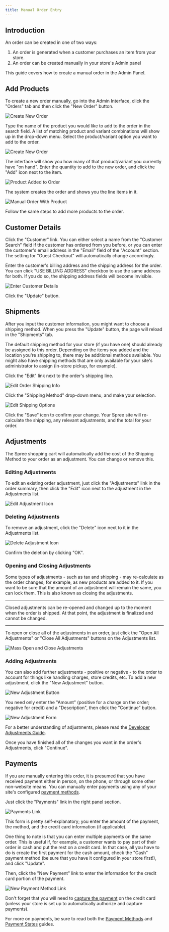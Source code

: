 ```yaml
---
title: Manual Order Entry
---
```


## Introduction

An order can be created in one of two ways:

1. An order is generated when a customer purchases an item from your store.
2. An order can be created manually in your store's Admin panel

This guide covers how to create a manual order in the Admin Panel.

## Add Products

To create a new order manually, go into the Admin Interface, click the "Orders" tab and then click the "New Order" button.

![Create New Order](../../../images/user/orders/create_new_order.jpg)

Type the name of the product you would like to add to the order in the search field. A list of matching product and variant combinations will show up in the drop-down menu. Select the product/variant option you want to add to the order.

![Create New Order](../../../images/user/orders/order_product_search.jpg)

The interface will show you how many of that product/variant you currently have "on hand". Enter the quantity to add to the new order, and click the "Add" icon next to the item.

![Product Added to Order](../../../images/user/orders/order_product_added.jpg)

The system creates the order and shows you the line items in it.

![Manual Order With Product](../../../images/user/orders/manual_order_with_product.jpg)

Follow the same steps to add more products to the order.

## Customer Details

Click the "Customer" link. You can either select a name from the "Customer Search" field if the customer has ordered from you before, or you can enter the customer's email address in the "Email" field of the "Account" section. The setting for "Guest Checkout" will automatically change accordingly.

Enter the customer's billing address and the shipping address for the order. You can click "USE BILLING ADDRESS" checkbox to use the same address for both. If you do so, the shipping address fields will become invisible.

![Enter Customer Details](../../../images/user/orders/order_customer_details.jpg)

Click the "Update" button.

## Shipments

After you input the customer information, you might want to choose a shipping method. When you press the "Update" button, the page will reload in the "Shipments" tab.

The default shipping method for your store (if you have one) should already be assigned to this order. Depending on the items you added and the location you're shipping to, there may be additional methods available. You might also have shipping methods that are only available for your site's administrator to assign (in-store pickup, for example).

Click the "Edit" link next to the order's shipping line.

![Edit Order Shipping Info](../../../images/user/orders/edit_shipping_on_order_link.jpg)

Click the "Shipping Method" drop-down menu, and make your selection.

![Edit Shipping Options](../../../images/user/orders/edit_shipping_options.jpg)

Click the "Save" icon to confirm your change. Your Spree site will re-calculate the shipping, any relevant adjustments, and the total for your order.

## Adjustments

The Spree shopping cart will automatically add the cost of the Shipping Method to your order as an adjustment. You can change or remove this.

### Editing Adjustments

To edit an existing order adjustment, just click the "Adjustments" link in the order summary, then click the "Edit" icon next to the adjustment in the Adjustments list.

![Edit Adjustment Icon](../../../images/user/orders/edit_adjustment_icon.jpg)

### Deleting Adjustments

To remove an adjustment, click the "Delete" icon next to it in the Adjustments list.

![Delete Adjustment Icon](../../../images/user/orders/delete_adjustment_icon.jpg)

Confirm the deletion by clicking "OK".

### Opening and Closing Adjustments

Some types of adjustments - such as tax and shipping - may re-calculate as the order changes; for example, as new products are added to it. If you want to be sure that the amount of an adjustment will remain the same, you can lock them. This is also known as closing the adjustments.

***
Closed adjustments can be re-opened and changed up to the moment when the order is shipped. At that point, the adjustment is finalized and cannot be changed.
***

To open or close all of the adjustments in an order, just click the "Open All Adjustments" or "Close All Adjustments" buttons on the Adjustments list.

![Mass Open and Close Adjustments](../../../images/user/orders/mass_open_close_adjustments.jpg)

### Adding Adjustments

You can also add further adjustments - positive or negative - to the order to account for things like handling charges, store credits, etc. To add a new adjustment, click the "New Adjustment" button.

![New Adjustment Button](../../../images/user/orders/new_adjustment_button.jpg)

You need only enter the "Amount" (positive for a charge on the order; negative for credit) and a "Description", then click the "Continue" button.

![New Adjustment Form](../../../images/user/orders/new_adjustment_form.jpg)

For a better understanding of adjustments, please read the [Developer Adjustments Guide](/developer/core/adjustments.html).

Once you have finished all of the changes you want in the order's Adjustments, click "Continue".

## Payments

If you are manually entering this order, it is presumed that you have received payment either in person, on the phone, or through some other non-website means. You can manually enter payments using any of your site's configured [payment methods](/user/payments/payment_methods.html).

Just click the "Payments" link in the right panel section.

![Payments Link](../../../images/user/orders/payments_link.jpg)

This form is pretty self-explanatory; you enter the amount of the payment, the method, and the credit card information (if applicable).

One thing to note is that you can enter multiple payments on the same order. This is useful if, for example, a customer wants to pay part of their order in cash and put the rest on a credit card. In that case, all you have to do is create the first payment for the cash amount, check the "Cash" payment method (be sure that you have it configured in your store first!), and click "Update".

Then, click the "New Payment" link to enter the information for the credit card portion of the payment.

![New Payment Method Link](../../../images/user/orders/new_payment_method_link.jpg)

Don't forget that you will need to [capture the payment](/user/payments/payment_states.html#authorize-vs-capture) on the credit card (unless your store is set up to automatically authorize and capture payments).

For more on payments, be sure to read both the [Payment Methods](/user/payments/payment_methods.html) and [Payment States](/user/payments/payment_states.html) guides.
